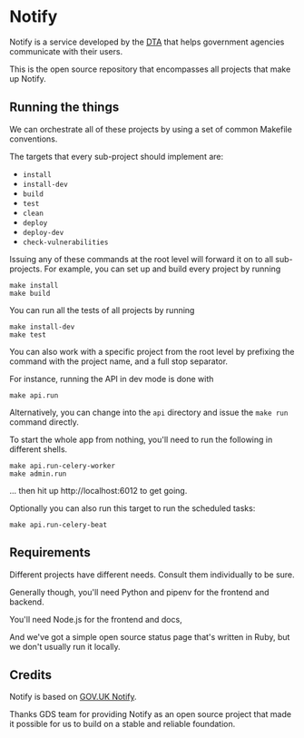# Notify

Notify is a service developed by the [DTA](https://www.dta.gov.au) that helps
government agencies communicate with their users.

This is the open source repository that encompasses all projects that make up
Notify.

## Running the things

We can orchestrate all of these projects by using a set of common Makefile
conventions.

The targets that every sub-project should implement are:

- `install`
- `install-dev`
- `build`
- `test`
- `clean`
- `deploy`
- `deploy-dev`
- `check-vulnerabilities`

Issuing any of these commands at the root level will forward it on to all
sub-projects. For example, you can set up and build every project by running

```
make install
make build
```

You can run all the tests of all projects by running

```
make install-dev
make test
```

You can also work with a specific project from the root level by prefixing the
command with the project name, and a full stop separator.

For instance, running the API in dev mode is done with

```
make api.run
```

Alternatively, you can change into the `api` directory and issue the `make run` command directly.

To start the whole app from nothing, you'll need to run the following in
different shells.

```
make api.run-celery-worker
make admin.run
```

... then hit up http://localhost:6012 to get going.

Optionally you can also run this target to run the scheduled tasks:

```
make api.run-celery-beat
```

## Requirements

Different projects have different needs. Consult them individually to be sure.

Generally though, you'll need Python and pipenv for the frontend and backend.

You'll need Node.js for the frontend and docs,

And we've got a simple open source status page that's written in Ruby, but
we don't usually run it locally.

## Credits

Notify is based on [GOV.UK Notify](https://www.notifications.service.gov.uk).

Thanks GDS team for providing Notify as an open source project that made it
possible for us to build on a stable and reliable foundation.
